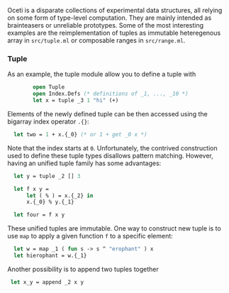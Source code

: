 Oceti is a disparate collections of experimental data structures, all relying on some form of type-level computation. They are mainly intended as brainteasers or unreliable prototypes. Some of the most interesting examples are the reimplementation of tuples as immutable heteregenous array in `src/tuple.ml` or composable ranges in `src/range.ml`.

### Tuple

As an example, the tuple module allow you to define a tuple with

```OCaml
        open Tuple
        open Index.Defs (* definitions of _1, ..., _10 *)
        let x = tuple _3 1 "hi" (+)
```

Elements of the newly defined tuple can be then accessed using the bigarray index operator `.{}`:

```OCaml
  let two = 1 + x.{_0} (* or 1 + get _0 x *)
```
Note that the index starts at `0`. Unfortunately, the contrived construction used to define these tuple types disallows pattern matching. However, having an unified tuple family has some advantages:
```OCaml
  let y = tuple _2 [] 3

  let f x y =
      let ( % ) = x.{_2} in
      x.{_0} % y.{_1}

  let four = f x y
```

These unified tuples are immutable. One way to construct new tuple is to use `map` to apply a given function `f` to a specific element:

```OCaml
  let w = map _1 ( fun s -> s ^ "erophant" ) x
  let hierophant = w.{_1}
```
Another possibility is to append two tuples together
```OCaml
 let x_y = append _2 x y
```
